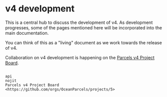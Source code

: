 # v4 development

This is a central hub to discuss the development of v4. As development progresses, some of the pages mentioned here will be incorporated into the main documentation.

You can think of this as a "living" document as we work towards the release of v4.

Collaboration on v4 development is happening on the [Parcels v4 Project Board](https://github.com/orgs/OceanParcels/projects/5).

```{toctree}

api
nojit
Parcels v4 Project Board <https://github.com/orgs/OceanParcels/projects/5>
```
